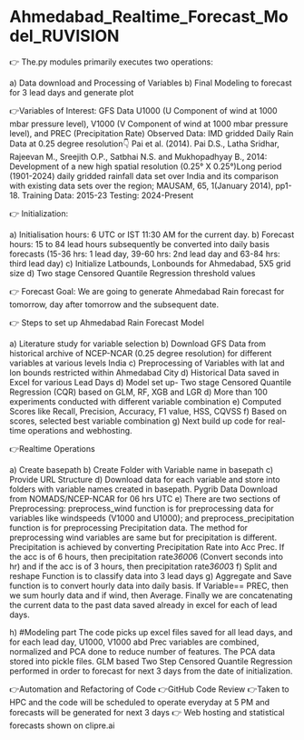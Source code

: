 # Ahmedabad_Realtime_Forecast_Model_RUVISION

👉 The.py modules primarily executes two operations:

a) Data download and Processing of Variables
b) Final Modeling to forecast for 3 lead days and generate plot

👉Variables of Interest: GFS Data U1000 (U Component of wind at 1000 mbar pressure level), V1000 (V Component of wind at 1000 mbar pressure level), and PREC (Precipitation Rate)
Observed Data: IMD gridded Daily Rain Data at 0.25 degree resolution👇
Pai et al. (2014). Pai D.S., Latha Sridhar, Rajeevan M., Sreejith O.P., Satbhai N.S. and Mukhopadhyay B., 2014: Development of a new high spatial resolution (0.25° X 0.25°)Long period (1901-2024) daily gridded rainfall data set over India and its comparison with existing data sets over the region; MAUSAM, 65, 1(January 2014), pp1-18.
Training Data: 2015-23
Testing: 2024-Present

👉 Initialization:

a) Initialisation hours: 6 UTC or IST 11:30 AM for the current day.
b) Forecast hours: 15 to 84 lead hours subsequently be converted into daily basis forecasts (15-36 hrs: 1 lead day, 39-60 hrs: 2nd lead day and 63-84 hrs: third lead day)
c) Initialize Latbounds, Lonbounds for Ahmedabad, 5X5 grid size
d) Two stage Censored Quantile Regression threshold values

👉 Forecast Goal: We are going to generate Ahmedabad Rain forecast for tomorrow, day after tomorrow and the subsequent date. 

👉 Steps to set up Ahmedabad Rain Forecast Model

a) Literature study for variable selection
b) Download GFS Data from historical archive of NCEP-NCAR (0.25 degree resolution) for different variables at various levels  India
c) Preprocessing of Variables with lat and lon bounds restricted within Ahmedabad City
d) Historical Data saved in Excel for various Lead Days
d) Model set up- Two stage Censored Quantile Regression (CQR) based on GLM, RF, XGB and LGR
d) More than 100 experiments conducted with different variable combination
e) Computed Scores like Recall, Precision, Accuracy, F1 value, HSS, CQVSS
f) Based on scores, selected best variable combination
g) Next build up code for real-time operations and webhosting.

👉Realtime Operations

a) Create basepath
b) Create Folder with Variable name in basepath
c) Provide URL Structure
d) Download data for each variable and store into folders with variable names created in basepath. Pygrib Data Download from NOMADS/NCEP-NCAR for 06 hrs UTC
e) There are two sections of Preprocessing: preprocess_wind function is for preprocessing data for variables like windspeeds (V1000 and U1000); and preprocess_precipitation function is for preprocessing Precipitation data. The method for preprocessing wind variables are same but for precipitation is different. Precipitation is achieved by converting Precipitation Rate into Acc Prec. If the acc is of 6 hours, then precipitation rate*3600*6 (Convert seconds into hr) and if the acc is of 3 hours, then precipitation rate*3600*3
f) Split and reshape Function is to classify data into 3 lead days
g) Aggregate and Save function is to convert hourly data into daily basis. If Variable== PREC, then we sum hourly data and if wind, then Average. Finally we are concatenating the current data to the past data saved already in excel for each of lead days.  

h) #Modeling part
The code picks up excel files saved for all lead days, and for each lead day, U1000, V1000 abd Prec variables are combined, normalized and PCA done to reduce number of features. The PCA data stored into pickle files. GLM based Two Step Censored Quantile Regression performed in order to forecast for next 3 days from the date of initialization. 

👉Automation and Refactoring of Code
👉GitHub Code Review
👉Taken to HPC and the code will be scheduled to operate everyday at 5 PM and forecasts will be generated for next 3 days
👉 Web hosting and statistical forecasts shown on clipre.ai



